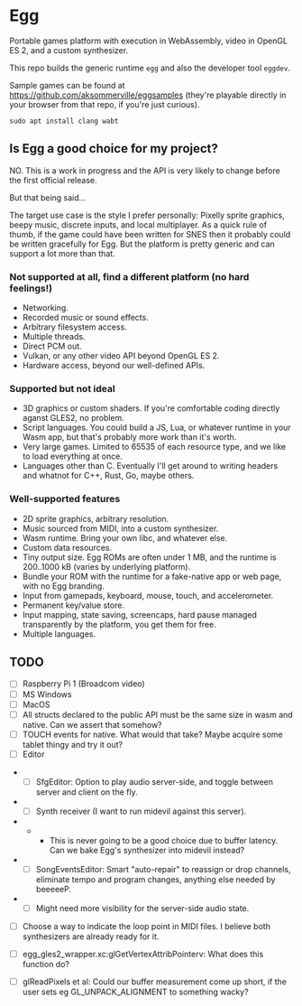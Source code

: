 # Egg

Portable games platform with execution in WebAssembly, video in OpenGL ES 2, and a custom synthesizer.

This repo builds the generic runtime `egg` and also the developer tool `eggdev`.

Sample games can be found at https://github.com/aksommerville/eggsamples
(they're playable directly in your browser from that repo, if you're just curious).

```
sudo apt install clang wabt
```

## Is Egg a good choice for my project?

NO. This is a work in progress and the API is very likely to change before the first official release.

But that being said...

The target use case is the style I prefer personally: Pixelly sprite graphics, beepy music, discrete inputs, and local multiplayer.
As a quick rule of thumb, if the game could have been written for SNES then it probably could be written gracefully for Egg.
But the platform is pretty generic and can support a lot more than that.

### Not supported at all, find a different platform (no hard feelings!)

- Networking.
- Recorded music or sound effects.
- Arbitrary filesystem access.
- Multiple threads.
- Direct PCM out.
- Vulkan, or any other video API beyond OpenGL ES 2.
- Hardware access, beyond our well-defined APIs.

### Supported but not ideal

- 3D graphics or custom shaders. If you're comfortable coding directly aganst GLES2, no problem.
- Script languages. You could build a JS, Lua, or whatever runtime in your Wasm app, but that's probably more work than it's worth.
- Very large games. Limited to 65535 of each resource type, and we like to load everything at once.
- Languages other than C. Eventually I'll get around to writing headers and whatnot for C++, Rust, Go, maybe others.

### Well-supported features

- 2D sprite graphics, arbitrary resolution.
- Music sourced from MIDI, into a custom synthesizer.
- Wasm runtime. Bring your own libc, and whatever else.
- Custom data resources.
- Tiny output size. Egg ROMs are often under 1 MB, and the runtime is 200..1000 kB (varies by underlying platform).
- Bundle your ROM with the runtime for a fake-native app or web page, with no Egg branding.
- Input from gamepads, keyboard, mouse, touch, and accelerometer.
- Permanent key/value store.
- Input mapping, state saving, screencaps, hard pause managed transparently by the platform, you get them for free.
- Multiple languages.

## TODO

- [ ] Raspberry Pi 1 (Broadcom video)
- [ ] MS Windows
- [ ] MacOS
- [ ] All structs declared to the public API must be the same size in wasm and native. Can we assert that somehow?
- [ ] TOUCH events for native. What would that take? Maybe acquire some tablet thingy and try it out?
- [ ] Editor
- - [ ] SfgEditor: Option to play audio server-side, and toggle between server and client on the fly.
- - [ ] Synth receiver (I want to run midevil against this server).
- - - This is never going to be a good choice due to buffer latency. Can we bake Egg's synthesizer into midevil instead?
- - [ ] SongEventsEditor: Smart "auto-repair" to reassign or drop channels, eliminate tempo and program changes, anything else needed by beeeeeP.
- - [ ] Might need more visibility for the server-side audio state.
- [ ] Choose a way to indicate the loop point in MIDI files. I believe both synthesizers are already ready for it.
- [ ] egg_gles2_wrapper.xc:glGetVertexAttribPointerv: What does this function do?
- [ ] glReadPixels et al: Could our buffer measurement come up short, if the user sets eg GL_UNPACK_ALIGNMENT to something wacky?

